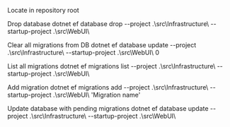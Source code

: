﻿
Locate in repository root

Drop database
dotnet ef database drop --project .\src\Infrastructure\ --startup-project .\src\WebUI\

Clear all migrations from DB
dotnet ef database update --project .\src\Infrastructure\ --startup-project .\src\WebUI\ 0

List all migrations
dotnet ef migrations list --project .\src\Infrastructure\ --startup-project .\src\WebUI\

Add migration
dotnet ef migrations add --project .\src\Infrastructure\ --startup-project .\src\WebUI\ 'Migration name'

Update database with pending migrations
dotnet ef database update --project .\src\Infrastructure\ --startup-project .\src\WebUI\
